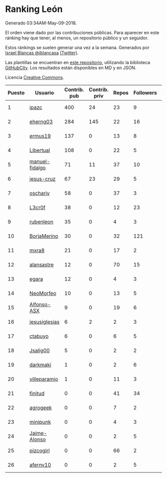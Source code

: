 # Ranking León

Generado 03:34AM-May-09-2018.

El orden viene dado por las contribuciones públicas. Para aparecer en este ránking hay que tener, al menos, un repositorio público y un seguidor.

Estos ránkings se suelen generar una vez a la semana. Generados por [Israel Blancas @iblancasa](https://github.com/iblancasa/) [(Twitter)](https://twitter.com/iblancasa).

Las plantillas se encuentran en [este repositorio](https://github.com/iblancasa/GH-Spanish-Ranking), utilizando la biblioteca [GitHubCity](https://github.com/iblancasa/GitHubCity). Los resultados están disponibles en MD y en JSON.

Licencia [Creative Commons](https://creativecommons.org/licenses/by/4.0/).

| Puesto   |  Usuario  | Contrib. pub | Contrib. priv |Repos| Followers | Desde |  Avatar  |
|----------|-----------|--------------|---------------|-----|-----------|-------|----------|
|1|[ipazc](https://github.com/ipazc)|400|24|23|9|2014-03-03|![ipazc](https://avatars0.githubusercontent.com/u/6841743)|
|2|[eherng03](https://github.com/eherng03)|284|145|22|16|2016-03-03|![eherng03](https://avatars1.githubusercontent.com/u/17623621)|
|3|[ermus19](https://github.com/ermus19)|137|0|13|8|2012-12-14|![ermus19](https://avatars3.githubusercontent.com/u/3046446)|
|4|[Libertual](https://github.com/Libertual)|108|0|22|5|2014-11-17|![Libertual](https://avatars1.githubusercontent.com/u/9809302)|
|5|[manuel-fidalgo](https://github.com/manuel-fidalgo)|71|11|37|10|2016-02-05|![manuel-fidalgo](https://avatars1.githubusercontent.com/u/17085524)|
|6|[jesus-cruz](https://github.com/jesus-cruz)|67|23|29|5|2016-03-04|![jesus-cruz](https://avatars2.githubusercontent.com/u/17657793)|
|7|[oschariv](https://github.com/oschariv)|58|0|37|3|2016-09-26|![oschariv](https://avatars1.githubusercontent.com/u/22443024)|
|8|[L3cr0f](https://github.com/L3cr0f)|38|0|12|23|2016-02-25|![L3cr0f](https://avatars0.githubusercontent.com/u/17481756)|
|9|[rubenleon](https://github.com/rubenleon)|35|0|4|3|2017-06-08|![rubenleon](https://avatars3.githubusercontent.com/u/29290728)|
|10|[BorjaMerino](https://github.com/BorjaMerino)|30|0|32|121|2012-05-03|![BorjaMerino](https://avatars1.githubusercontent.com/u/1701534)|
|11|[mxra8](https://github.com/mxra8)|21|0|17|2|2015-12-14|![mxra8](https://avatars3.githubusercontent.com/u/16283729)|
|12|[alansastre](https://github.com/alansastre)|12|0|70|15|2013-12-02|![alansastre](https://avatars0.githubusercontent.com/u/6086933)|
|13|[egara](https://github.com/egara)|12|0|4|3|2015-08-07|![egara](https://avatars0.githubusercontent.com/u/13696843)|
|14|[NeoMorfeo](https://github.com/NeoMorfeo)|10|0|13|5|2013-03-04|![NeoMorfeo](https://avatars2.githubusercontent.com/u/3766333)|
|15|[Alfonso-ASX](https://github.com/Alfonso-ASX)|9|0|19|6|2012-01-11|![Alfonso-ASX](https://avatars2.githubusercontent.com/u/1320670)|
|16|[jesusiglesias](https://github.com/jesusiglesias)|6|2|2|3|2015-02-27|![jesusiglesias](https://avatars1.githubusercontent.com/u/11229430)|
|17|[ctabuyo](https://github.com/ctabuyo)|6|0|6|5|2015-08-12|![ctabuyo](https://avatars1.githubusercontent.com/u/13765677)|
|18|[Jsalig00](https://github.com/Jsalig00)|5|0|2|2|2018-02-20|![Jsalig00](https://avatars3.githubusercontent.com/u/36676028)|
|19|[darkmaki](https://github.com/darkmaki)|1|0|2|6|2014-12-01|![darkmaki](https://avatars0.githubusercontent.com/u/10024998)|
|20|[villeparamio](https://github.com/villeparamio)|1|0|11|3|2015-12-01|![villeparamio](https://avatars2.githubusercontent.com/u/16100827)|
|21|[finitud](https://github.com/finitud)|0|0|41|34|2010-02-24|![finitud](https://avatars2.githubusercontent.com/u/209716)|
|22|[agrogeek](https://github.com/agrogeek)|0|0|7|2|2009-04-01|![agrogeek](https://avatars0.githubusercontent.com/u/69480)|
|23|[minipunk](https://github.com/minipunk)|0|0|4|3|2012-09-20|![minipunk](https://avatars0.githubusercontent.com/u/2388305)|
|24|[Jaime-Alonso](https://github.com/Jaime-Alonso)|0|0|2|5|2014-01-28|![Jaime-Alonso](https://avatars2.githubusercontent.com/u/6524034)|
|25|[pizcogirl](https://github.com/pizcogirl)|0|0|66|2|2014-09-26|![pizcogirl](https://avatars2.githubusercontent.com/u/8928281)|
|26|[afernv10](https://github.com/afernv10)|0|0|2|5|2017-02-23|![afernv10](https://avatars0.githubusercontent.com/u/25979114)|
